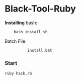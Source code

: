 # Black-Tool-Ruby

**Installing**
bash:
```
    bash install.sh
```

Batch File:
```
          install.bat
```


### Start
```
ruby hack.rb
```
